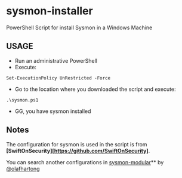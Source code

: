# sysmon-installer
PowerShell Script for install Sysmon in a Windows Machine

## USAGE
- Run an administrative PowerShell
- Execute:
~~~~
Set-ExecutionPolicy UnRestricted -Force
~~~~
- Go to the location where you downloaded the script and execute:
~~~~
.\sysmon.ps1
~~~~

- GG, you have sysmon installed

## Notes

The configuration for sysmon is used in the script is from **[SwiftOnSecurity][https://github.com/SwiftOnSecurity]**.

You can search another configurations in [sysmon-modular](https://github.com/olafhartong/sysmon-modular)** by [@olafhartong](https://twitter.com/olafhartong)
